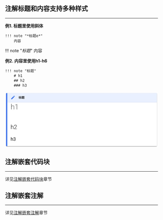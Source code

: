 ## **注解标题和内容支持多种样式**

---

**例1. 标题里使用斜体**

```text
!!! note "*标题e*"
    内容
```

!!! note "*标题*"
    内容

**例2. 内容里使用h1-h6**

```text
!!! note "标题"
    # h1
    ## h2
    ### h3
```

![](/img/note_content_h1.png)

## **注解嵌套代码块**

---

详见[注解嵌套代码块](/syntax/nest_note_code/)章节

## **注解嵌套注解**

---

详见[注解嵌套注解](/syntax/nest_note_note/)章节
